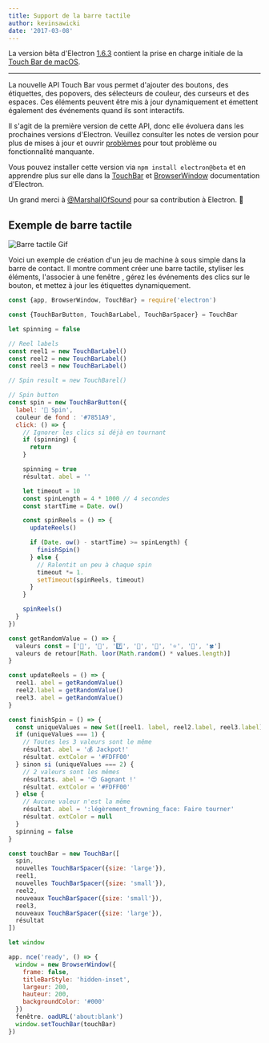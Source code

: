 ```yaml
---
title: Support de la barre tactile
author: kevinsawicki
date: '2017-03-08'
---
```


La version bêta d'Electron [1.6.3](https://github.com/electron/electron/releases/tag/v1.6.3) contient la prise en charge initiale de la [Touch Bar de macOS](https://developer.apple.com/macos/touch-bar).

---

La nouvelle API Touch Bar vous permet d'ajouter des boutons, des étiquettes, des popovers, des sélecteurs de couleur, des curseurs et des espaces. Ces éléments peuvent être mis à jour dynamiquement et émettent également des événements quand ils sont interactifs.

Il s'agit de la première version de cette API, donc elle évoluera dans les prochaines versions d'Electron. Veuillez consulter les notes de version pour plus de mises à jour et ouvrir [problèmes](https://github.com/electron/electron/issues) pour tout problème ou fonctionnalité manquante.

Vous pouvez installer cette version via `npm install electron@beta` et en apprendre plus sur elle dans la [TouchBar](https://github.com/electron/electron/blob/master/docs/api/touch-bar.md) et [BrowserWindow](https://github.com/electron/electron/blob/master/docs/api/browser-window.md#winsettouchbartouchbar-macos) documentation d'Electron.

Un grand merci à [@MarshallOfSound](https://github.com/MarshallOfSound) pour sa contribution à Electron. :tada:

## Exemple de barre tactile

![Barre tactile Gif](https://cloud.githubusercontent.com/assets/671378/23723516/5ff1774c-03fe-11e7-97b8-c693a0004dc8.gif)

Voici un exemple de création d'un jeu de machine à sous simple dans la barre de contact. Il montre comment créer une barre tactile, styliser les éléments, l'associer à une fenêtre , gérez les événements des clics sur le bouton, et mettez à jour les étiquettes dynamiquement.

```js
const {app, BrowserWindow, TouchBar} = require('electron')

const {TouchBarButton, TouchBarLabel, TouchBarSpacer} = TouchBar

let spinning = false

// Reel labels
const reel1 = new TouchBarLabel()
const reel2 = new TouchBarLabel()
const reel3 = new TouchBarLabel()

// Spin result = new TouchBarel()

// Spin button
const spin = new TouchBarButton({
  label: '🎰 Spin',
  couleur de fond : '#7851A9',
  click: () => {
    // Ignorer les clics si déjà en tournant
    if (spinning) {
      return
    }

    spinning = true
    résultat. abel = ''

    let timeout = 10
    const spinLength = 4 * 1000 // 4 secondes
    const startTime = Date. ow()

    const spinReels = () => {
      updateReels()

      if (Date. ow() - startTime) >= spinLength) {
        finishSpin()
      } else {
        // Ralentit un peu à chaque spin
        timeout *= 1.
        setTimeout(spinReels, timeout)
      }
    }

    spinReels()
  }
})

const getRandomValue = () => {
  valeurs const = ['🍒', '💎', '7️⃣', '🍊', '🔔', '⭐', '🍇', '🍀']
  valeurs de retour[Math. loor(Math.random() * values.length)]
}

const updateReels = () => {
  reel1. abel = getRandomValue()
  reel2.label = getRandomValue()
  reel3. abel = getRandomValue()
}

const finishSpin = () => {
  const uniqueValues = new Set([reel1. label, reel2.label, reel3.label]). ize
  if (uniqueValues === 1) {
    // Toutes les 3 valeurs sont le même
    résultat. abel = '💰 Jackpot!'
    résultat. extColor = '#FDFF00'
  } sinon si (uniqueValues === 2) {
    // 2 valeurs sont les mêmes
    résultats. abel = '😍 Gagnant !'
    résultat. extColor = '#FDFF00'
  } else {
    // Aucune valeur n'est la même
    résultat. abel = ':légèrement_frowning_face: Faire tourner'
    résultat. extColor = null
  }
  spinning = false
}

const touchBar = new TouchBar([
  spin,
  nouvelles TouchBarSpacer({size: 'large'}),
  reel1,
  nouvelles TouchBarSpacer({size: 'small'}),
  reel2,
  nouveaux TouchBarSpacer({size: 'small'}),
  reel3,
  nouveaux TouchBarSpacer({size: 'large'}),
  résultat
])

let window

app. nce('ready', () => {
  window = new BrowserWindow({
    frame: false,
    titleBarStyle: 'hidden-inset',
    largeur: 200,
    hauteur: 200,
    backgroundColor: '#000'
  })
  fenêtre. oadURL('about:blank')
  window.setTouchBar(touchBar)
})
```

